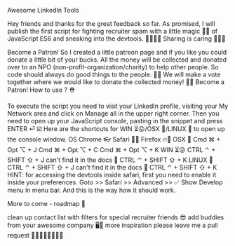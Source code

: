 Awesome LinkedIn Tools

Hey friends and thanks for the great feedback so far. As promised, I will publish the first script for fighting recruiter spam with a little magic 🎩🦄 of JavaScript ES6 and sneaking into the devtools.
💞💞💞💞 Sharing is caring 🙌🙌🙌

Become a Patron!
So I created a little patreon page and if you like you could donate a little bit of your bucks. All the money will be collected and donated over to an NPO (non-profit-organization/charity) to help other people. So code should always do good things to the people. 👏👏 We will make a vote together where we would like to donate the collected money! 👏👏
Become a Patron!
How to use ? ⛑️

To execute the script you need to visit your LinkedIn profile, visiting your My Network area and click on Manage all in the upper right corner. Then you need to open up your JavaScript console, pasting in the snippet and press ENTER ⏎ ☑️
Here are the shortcuts for WIN ⏳😜/OSX 🍏/LINUX 🐧 to open up the console window.
OS	Chrome 👓	Safari 🦁🐘	Firefox 🔥🦊
OSX 🍏	Cmd ⌘ + Opt ⌥ + J	Cmd ⌘ + Opt ⌥ + C	Cmd ⌘ + Opt ⌥ + K
WIN ⏳😜	CTRL ⌃ + SHIFT ⇧ + J	can't find it in the docs 🤯	CTRL ⌃ + SHIFT ⇧ + K
LINUX 🐧	CTRL ⌃ + SHIFT ⇧ + J	can't find it in the docs 🤯	CTRL ⌃ + SHIFT ⇧ + K
HINT: for accessing the devtools inside safari, first you need to enable it inside your preferences. Goto >> Safari >> Advanced >> ✅ Show Develop menu in menu bar.
And this is the way how it should work.

More to come - roadmap 🚗

clean up contact list with filters for special recruiter friends 😎
add buddies from your awesome company 🖥️🤙
more inspiration please leave me a pull request 👨‍💻👨‍💻👨‍💻👨‍💻